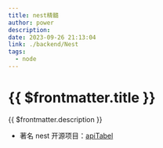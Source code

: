 ```yaml
---
title: nest精髓
author: power
description:
date: 2023-09-26 21:13:04
link: ./backend/Nest
tags:
  - node
---
```


# {{ $frontmatter.title }}

{{ $frontmatter.description }}

- 著名 nest 开源项目：[apiTabel](https://github.com/apitable/apitable)

